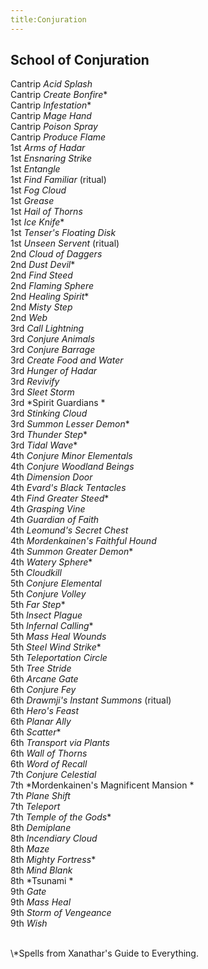 ```yaml
---
title:Conjuration
---
```


## School of Conjuration

Cantrip *Acid Splash*<br/> 
Cantrip *Create Bonfire*\*<br/>
Cantrip *Infestation*\*<br/>
Cantrip *Mage Hand*<br/> 
Cantrip *Poison Spray*<br/> 
Cantrip *Produce Flame*<br/> 
1st *Arms of Hadar*<br/> 
1st *Ensnaring Strike*<br/> 
1st *Entangle*<br/> 
1st *Find Familiar* (ritual)<br/> 
1st *Fog Cloud*<br/> 
1st *Grease*<br/> 
1st *Hail of Thorns*<br/> 
1st *Ice Knife*\*<br/>
1st *Tenser's Floating Disk*<br/> 
1st *Unseen Servent* (ritual)<br/> 
2nd *Cloud of Daggers*<br/> 
2nd *Dust Devil*\*<br/>
2nd *Find Steed*<br/> 
2nd *Flaming Sphere*<br/> 
2nd *Healing Spirit*\*<br/>
2nd *Misty Step*<br/> 
2nd *Web*<br/> 
3rd *Call Lightning*<br/> 
3rd *Conjure Animals*<br/> 
3rd *Conjure Barrage*<br/> 
3rd *Create Food and Water*<br/> 
3rd *Hunger of Hadar*<br/> 
3rd *Revivify*<br/> 
3rd *Sleet Storm*<br/> 
3rd *Spirit Guardians *<br/> 
3rd *Stinking Cloud*<br/> 
3rd *Summon Lesser Demon*\*<br/>
3rd *Thunder Step*\*<br/>
3rd *Tidal Wave*\*<br/>
4th *Conjure Minor Elementals*<br/> 
4th *Conjure Woodland Beings*<br/> 
4th *Dimension Door*<br/> 
4th *Evard's Black Tentacles*<br/> 
4th *Find Greater Steed*\*<br/>
4th *Grasping Vine*<br/> 
4th *Guardian of Faith*<br/> 
4th *Leomund's Secret Chest*<br/> 
4th *Mordenkainen's Faithful Hound*<br/>
4th *Summon Greater Demon*\*<br/> 
4th *Watery Sphere*\*<br/>
5th *Cloudkill*<br/> 
5th *Conjure Elemental*<br/> 
5th *Conjure Volley*<br/> 
5th *Far Step*\*<br/>
5th *Insect Plague*<br/> 
5th *Infernal Calling*\*<br/>
5th *Mass Heal Wounds*<br/> 
5th *Steel Wind Strike*\*<br/>
5th *Teleportation Circle*<br/> 
5th *Tree Stride*<br/> 
6th *Arcane Gate*<br/> 
6th *Conjure Fey*<br/> 
6th *Drawmji's Instant Summons* (ritual)<br/> 
6th *Hero's Feast*<br/> 
6th *Planar Ally*<br/> 
6th *Scatter*\*<br/>
6th *Transport via Plants*<br/> 
6th *Wall of Thorns*<br/> 
6th *Word of Recall*<br/> 
7th *Conjure Celestial*<br/> 
7th *Mordenkainen's Magnificent Mansion *<br/> 
7th *Plane Shift*<br/> 
7th *Teleport*<br/> 
7th *Temple of the Gods*\*<br/>
8th *Demiplane*<br/> 
8th *Incendiary Cloud*<br/> 
8th *Maze*<br/> 
8th *Mighty Fortress*\*<br/>
8th *Mind Blank*<br/> 
8th *Tsunami *<br/> 
9th *Gate*<br/> 
9th *Mass Heal*<br/> 
9th *Storm of Vengeance*<br/> 
9th *Wish*<br/> 

<br/>
\*Spells from Xanathar's Guide to Everything. 
